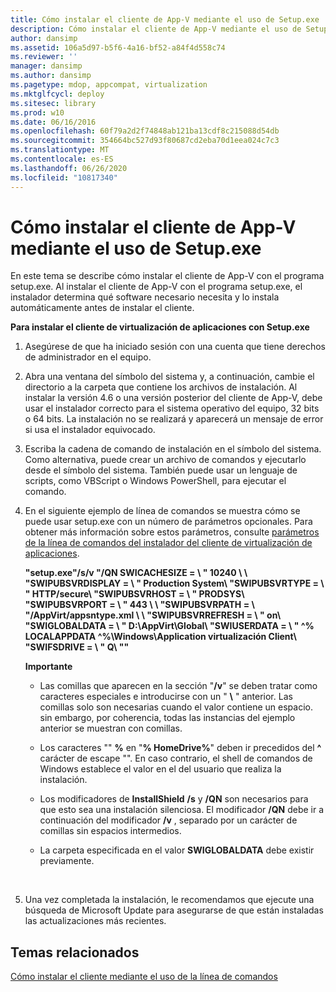 ```yaml
---
title: Cómo instalar el cliente de App-V mediante el uso de Setup.exe
description: Cómo instalar el cliente de App-V mediante el uso de Setup.exe
author: dansimp
ms.assetid: 106a5d97-b5f6-4a16-bf52-a84f4d558c74
ms.reviewer: ''
manager: dansimp
ms.author: dansimp
ms.pagetype: mdop, appcompat, virtualization
ms.mktglfcycl: deploy
ms.sitesec: library
ms.prod: w10
ms.date: 06/16/2016
ms.openlocfilehash: 60f79a2d2f74848ab121ba13cdf8c215088d54db
ms.sourcegitcommit: 354664bc527d93f80687cd2eba70d1eea024c7c3
ms.translationtype: MT
ms.contentlocale: es-ES
ms.lasthandoff: 06/26/2020
ms.locfileid: "10817340"
---
```

# Cómo instalar el cliente de App-V mediante el uso de Setup.exe


En este tema se describe cómo instalar el cliente de App-V con el programa setup.exe. Al instalar el cliente de App-V con el programa setup.exe, el instalador determina qué software necesario necesita y lo instala automáticamente antes de instalar el cliente.

**Para instalar el cliente de virtualización de aplicaciones con Setup.exe**

1.  Asegúrese de que ha iniciado sesión con una cuenta que tiene derechos de administrador en el equipo.

2.  Abra una ventana del símbolo del sistema y, a continuación, cambie el directorio a la carpeta que contiene los archivos de instalación. Al instalar la versión 4.6 o una versión posterior del cliente de App-V, debe usar el instalador correcto para el sistema operativo del equipo, 32 bits o 64 bits. La instalación no se realizará y aparecerá un mensaje de error si usa el instalador equivocado.

3.  Escriba la cadena de comando de instalación en el símbolo del sistema. Como alternativa, puede crear un archivo de comandos y ejecutarlo desde el símbolo del sistema. También puede usar un lenguaje de scripts, como VBScript o Windows PowerShell, para ejecutar el comando.

4.  En el siguiente ejemplo de línea de comandos se muestra cómo se puede usar setup.exe con un número de parámetros opcionales. Para obtener más información sobre estos parámetros, consulte [parámetros de la línea de comandos del instalador del cliente de virtualización de aplicaciones](application-virtualization-client-installer-command-line-parameters.md).

    **"setup.exe"/s/v "/QN SWICACHESIZE = \ \" 10240 \ \ "SWIPUBSVRDISPLAY = \ \" Production System\\ "SWIPUBSVRTYPE = \ \" HTTP/secure\\ "SWIPUBSVRHOST = \ \" PRODSYS\\ "SWIPUBSVRPORT = \ \" 443 \ \ "SWIPUBSVRPATH = \ \"/AppVirt/appsntype.xml \ \ "SWIPUBSVRREFRESH = \ \" on\\ "SWIGLOBALDATA = \ \" D:\\AppVirt\\Global\\ "SWIUSERDATA = \ \" ^% LOCALAPPDATA ^%\\Windows\\Application virtualización Client\\ "SWIFSDRIVE = \ \" Q\\ ""**

    **Importante**  
    -   Las comillas que aparecen en la sección "**/v**" se deben tratar como caracteres especiales e introducirse con un " **\\** " anterior. Las comillas solo son necesarias cuando el valor contiene un espacio. sin embargo, por coherencia, todas las instancias del ejemplo anterior se muestran con comillas.

    -   Los caracteres "" **%** en "**% HomeDrive%**" deben ir precedidos del **^** carácter de escape "". En caso contrario, el shell de comandos de Windows establece el valor en el del usuario que realiza la instalación.

    -   Los modificadores de **InstallShield** **/s** y **/QN** son necesarios para que esto sea una instalación silenciosa. El modificador **/QN** debe ir a continuación del modificador **/v** , separado por un carácter de comillas sin espacios intermedios.

    -   La carpeta especificada en el valor **SWIGLOBALDATA** debe existir previamente.

     

5.  Una vez completada la instalación, le recomendamos que ejecute una búsqueda de Microsoft Update para asegurarse de que están instaladas las actualizaciones más recientes.

## Temas relacionados


[Cómo instalar el cliente mediante el uso de la línea de comandos](how-to-install-the-client-by-using-the-command-line-new.md)

 

 






